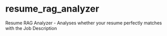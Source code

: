 # resume_rag_analyzer
Resume RAG Analyzer - Analyses whether your resume perfectly matches with the Job Description
